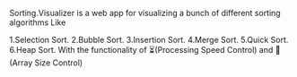Sorting.Visualizer is a web app for visualizing a bunch of different sorting algorithms Like

1.Selection Sort.
2.Bubble Sort.
3.Insertion Sort.
4.Merge Sort.
5.Quick Sort.
6.Heap Sort.
With the functionality of ⏳(Processing Speed Control) and 📏(Array Size Control)
